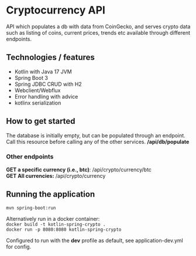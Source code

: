 # Cryptocurrency API

API which populates a db with data from CoinGecko, and serves crypto data such as listing of coins,
current prices, trends etc available through different endpoints.

## Technologies / features
* Kotlin with Java 17 JVM
* Spring Boot 3
* Spring JDBC CRUD with H2
* Webclient/Webflux
* Error handling with advice
* kotlinx serialization

## How to get started
The database is initially empty, but can be populated through an endpoint. Call this resource before calling any of 
the other services. **/api/db/populate**

### Other endpoints
**GET a specific currency (i.e., btc)**: /api/crypto/currency/btc \
**GET All currencies:** /api/crypto/currency

## Running the application
``mvn spring-boot:run`` 

Alternatively run in a docker container: \
````docker build -t kotlin-spring-crypto .```` \
````docker run -p 8080:8080 kotlin-spring-crypto````

Configured to run with the **dev** profile as default, see application-dev.yml for config.
